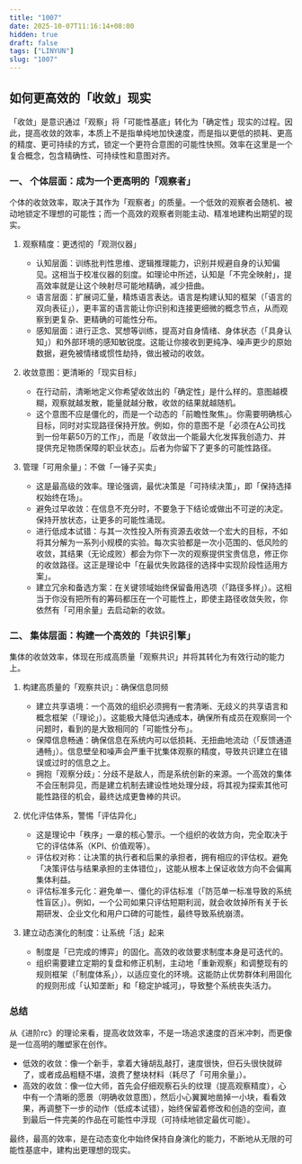 ```yaml
---
title: "1007"
date: 2025-10-07T11:16:14+08:00
hidden: true
draft: false
tags: ["LINYUN"]
slug: "1007"
---
```


## 如何更高效的「收敛」现实

「收敛」是意识通过「观察」将「可能性基底」转化为「确定性」现实的过程。因此，提高收敛的效率，本质上不是指单纯地加快速度，而是指以更低的损耗、更高的精度、更可持续的方式，锁定一个更符合意图的可能性快照。效率在这里是一个复合概念，包含精确性、可持续性和意图对齐。

### 一、 个体层面：成为一个更高明的「观察者」

个体的收敛效率，取决于其作为「观察者」的质量。一个低效的观察者会随机、被动地锁定不理想的可能性；而一个高效的观察者则能主动、精准地建构出期望的现实。

1. 观察精度：更透彻的「观测仪器」
    * 认知层面：训练批判性思维、逻辑推理能力，识别并规避自身的认知偏见。这相当于校准仪器的刻度。如理论中所述，认知是「不完全映射」，提高效率就是让这个映射尽可能地精确，减少扭曲。
    * 语言层面：扩展词汇量，精炼语言表达。语言是构建认知的框架（「语言的双向表征」），更丰富的语言能让你识别和连接更细微的概念节点，从而观察到更复杂、更精确的可能性分布。
    * 感知层面：进行正念、冥想等训练，提高对自身情绪、身体状态（「具身认知」）和外部环境的感知敏锐度。这能让你接收到更纯净、噪声更少的原始数据，避免被情绪或惯性劫持，做出被动的收敛。

2. 收敛意图：更清晰的「现实目标」
    * 在行动前，清晰地定义你希望收敛出的「确定性」是什么样的。意图越模糊，观察就越发散，能量就越分散，收敛的结果就越随机。
    * 这个意图不应是僵化的，而是一个动态的「前瞻性聚焦」。你需要明确核心目标，同时对实现路径保持开放。例如，你的意图不是「必须在A公司找到一份年薪50万的工作」，而是「收敛出一个能最大化发挥我创造力、并提供充足物质保障的职业状态」。后者为你留下了更多的可能性路径。

3. 管理「可用余量」：不做「一锤子买卖」
    * 这是最高级的效率。理论强调，最优决策是「可持续决策」，即「保持选择权始终在场」。
    * 避免过早收敛：在信息不充分时，不要急于下结论或做出不可逆的决定。保持开放状态，让更多的可能性涌现。
    * 进行低成本试错：与其一次性投入所有资源去收敛一个宏大的目标，不如将其分解为一系列小规模的实验。每次实验都是一次小范围的、低风险的收敛，其结果（无论成败）都会为你下一次的观察提供宝贵信息，修正你的收敛路径。这正是理论中「在最优失败路径的选择中实现阶段性适用方案」。
    * 建立冗余和备选方案：在关键领域始终保留备用选项（「路径多样」）。这相当于你没有把所有的筹码都压在一个可能性上，即使主路径收敛失败，你依然有「可用余量」去启动新的收敛。

### 二、 集体层面：构建一个高效的「共识引擎」

集体的收敛效率，体现在形成高质量「观察共识」并将其转化为有效行动的能力上。

1. 构建高质量的「观察共识」：确保信息同频
    * 建立共享语境：一个高效的组织必须拥有一套清晰、无歧义的共享语言和概念框架（「理论」）。这能极大降低沟通成本，确保所有成员在观察同一个问题时，看到的是大致相同的「可能性分布」。
    * 保障信息畅通：确保信息在系统内可以低损耗、无扭曲地流动（「反馈通道通畅」）。信息壁垒和噪声会严重干扰集体观察的精度，导致共识建立在错误或过时的信息之上。
    * 拥抱「观察分歧」：分歧不是敌人，而是系统创新的来源。一个高效的集体不会压制异见，而是建立机制去建设性地处理分歧，将其视为探索其他可能性路径的机会，最终达成更鲁棒的共识。

2. 优化评估体系，警惕「评估异化」
    * 这是理论中「秩序」一章的核心警示。一个组织的收敛方向，完全取决于它的评估体系（KPI、价值观等）。
    * 评估权对称：让决策的执行者和后果的承担者，拥有相应的评估权。避免「决策评估与结果承担的主体错位」，这能从根本上保证收敛方向不会偏离集体利益。
    * 评估标准多元化：避免单一、僵化的评估标准（「防范单一标准导致的系统性盲区」）。例如，一个公司如果只评估短期利润，就会收敛掉所有关于长期研发、企业文化和用户口碑的可能性，最终导致系统崩溃。

3. 建立动态演化的制度：让系统「活」起来
    * 制度是「已完成的博弈」的固化。高效的收敛要求制度本身是可迭代的。
    * 组织需要建立定期的复盘和修正机制，主动地「重新观察」和调整现有的规则框架（「制度体系」），以适应变化的环境。这能防止优势群体利用固化的规则形成「认知垄断」和「稳定护城河」，导致整个系统丧失活力。

### 总结

从《进阶rc》的理论来看，提高收敛效率，不是一场追求速度的百米冲刺，而更像是一位高明的雕塑家在创作。

* 低效的收敛：像一个新手，拿着大锤胡乱敲打，速度很快，但石头很快就碎了，或者成品粗糙不堪，浪费了整块材料（耗尽了「可用余量」）。
* 高效的收敛：像一位大师，首先会仔细观察石头的纹理（提高观察精度），心中有一个清晰的愿景（明确收敛意图），然后小心翼翼地凿掉一小块，看看效果，再调整下一步的动作（低成本试错），始终保留着修改和创造的空间，直到最后一件完美的作品在可能性中浮现（可持续地锁定最优可能）。

最终，最高的效率，是在动态变化中始终保持自身演化的能力，不断地从无限的可能性基底中，建构出更理想的现实。
